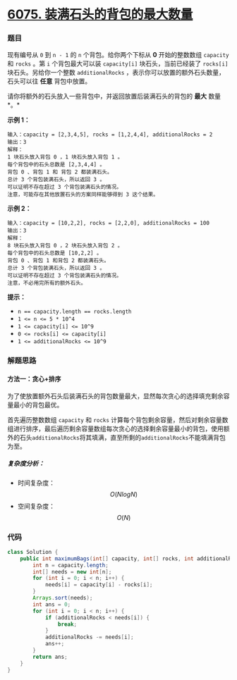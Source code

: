 # [6075. 装满石头的背包的最大数量](https://leetcode.cn/problems/maximum-bags-with-full-capacity-of-rocks/)

### 题目

现有编号从 `0` 到 `n - 1` 的 `n` 个背包。给你两个下标从 **0** 开始的整数数组 `capacity` 和 `rocks` 。第 `i` 个背包最大可以装 `capacity[i]` 块石头，当前已经装了 `rocks[i]` 块石头。另给你一个整数 `additionalRocks` ，表示你可以放置的额外石头数量，石头可以往 **任意** 背包中放置。

请你将额外的石头放入一些背包中，并返回放置后装满石头的背包的 **最大** 数量*。*

 

**示例 1：**

```
输入：capacity = [2,3,4,5], rocks = [1,2,4,4], additionalRocks = 2
输出：3
解释：
1 块石头放入背包 0 ，1 块石头放入背包 1 。
每个背包中的石头总数是 [2,3,4,4] 。
背包 0 、背包 1 和 背包 2 都装满石头。
总计 3 个背包装满石头，所以返回 3 。
可以证明不存在超过 3 个背包装满石头的情况。
注意，可能存在其他放置石头的方案同样能够得到 3 这个结果。
```

**示例 2：**

```
输入：capacity = [10,2,2], rocks = [2,2,0], additionalRocks = 100
输出：3
解释：
8 块石头放入背包 0 ，2 块石头放入背包 2 。
每个背包中的石头总数是 [10,2,2] 。
背包 0 、背包 1 和背包 2 都装满石头。
总计 3 个背包装满石头，所以返回 3 。
可以证明不存在超过 3 个背包装满石头的情况。
注意，不必用完所有的额外石头。
```

 

**提示：**

- `n == capacity.length == rocks.length`
- `1 <= n <= 5 * 10^4`
- `1 <= capacity[i] <= 10^9`
- `0 <= rocks[i] <= capacity[i]`
- `1 <= additionalRocks <= 10^9`

### 解题思路

#### 方法一：贪心+排序

为了使放置额外石头后装满石头的背包数量最大，显然每次贪心的选择填充剩余容量最小的背包最优。

首先遍历整数数组 `capacity` 和 `rocks` 计算每个背包剩余容量，然后对剩余容量数组进行排序，最后遍历剩余容量数组每次贪心的选择剩余容量最小的背包，使用额外的石头`additionalRocks`将其填满，直至所剩的`additionalRocks`不能填满背包为至。

##### 复杂度分析：

- 时间复杂度：$$ O(NlogN) $$
- 空间复杂度：$$ O(N) $$

### 代码

```java
class Solution {
    public int maximumBags(int[] capacity, int[] rocks, int additionalRocks) {
        int n = capacity.length;
        int[] needs = new int[n];
        for (int i = 0; i < n; i++) {
            needs[i] = capacity[i] - rocks[i];
        }
        Arrays.sort(needs);
        int ans = 0;
        for (int i = 0; i < n; i++) {
            if (additionalRocks < needs[i]) {
                break;
            }
            additionalRocks -= needs[i];
            ans++;
        }
        return ans;
    }
}
```

